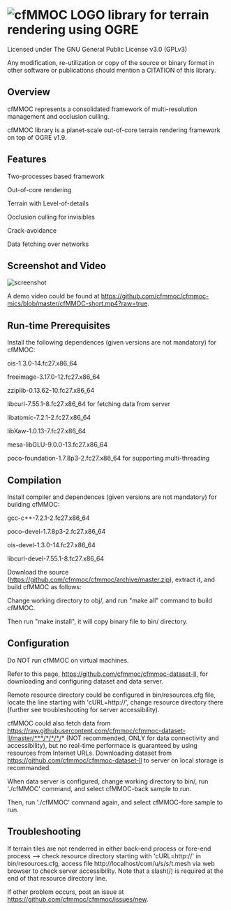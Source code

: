 # ![cfMMOC LOGO](https://github.com/cfmmoc/cfmmoc/blob/master/cfmmoc.png) library for terrain rendering using OGRE
Licensed under The GNU General Public License v3.0 (GPLv3)

Any modification, re-utilization or copy of the source or binary format in other software or publications should mention a CITATION of this library.

## Overview
cfMMOC represents a consolidated framework of multi-resolution management and occlusion culling.

cfMMOC library is a planet-scale out-of-core terrain rendering framework on top of OGRE v1.9.

## Features

Two-processes based framework

Out-of-core rendering

Terrain with Level-of-details

Occlusion culling for invisibles

Crack-avoidance

Data fetching over networks

## Screenshot and Video
![screenshot](https://raw.githubusercontent.com/cfmmoc/cfmmoc/master/SNAP.png)

A demo video could be found at https://github.com/cfmmoc/cfmmoc-mics/blob/master/cfMMOC-short.mp4?raw=true.

## Run-time Prerequisites
Install the following dependences (given versions are not mandatory) for cfMMOC:

ois-1.3.0-14.fc27.x86_64

freeimage-3.17.0-12.fc27.x86_64

zziplib-0.13.62-10.fc27.x86_64

libcurl-7.55.1-8.fc27.x86_64 for fetching data from server

libatomic-7.2.1-2.fc27.x86_64

libXaw-1.0.13-7.fc27.x86_64

mesa-libGLU-9.0.0-13.fc27.x86_64

poco-foundation-1.7.8p3-2.fc27.x86_64 for supporting multi-threading

## Compilation
Install compiler and dependences (given versions are not mandatory) for building cfMMOC:

gcc-c++-7.2.1-2.fc27.x86_64

poco-devel-1.7.8p3-2.fc27.x86_64

ois-devel-1.3.0-14.fc27.x86_64

libcurl-devel-7.55.1-8.fc27.x86_64

Download the source (https://github.com/cfmmoc/cfmmoc/archive/master.zip), extract it, and build cfMMOC as follows:

Change working directory to obj/, and run "make all" command to build cfMMOC.

Then run "make install", it will copy binary file to bin/ directory.

## Configuration

Do NOT run cfMMOC on virtual machines.

Refer to this page, https://github.com/cfmmoc/cfmmoc-dataset-ll, for downloading and configuring dataset and data server.

Remote resource directory could be configured in bin/resources.cfg file, locate the line starting with 'cURL=http://', change resource directory there (further see troubleshooting for server accessibility).

cfMMOC could also fetch data from https://raw.githubusercontent.com/cfmmoc/cfmmoc-dataset-ll/master/***/*/*/*/* (NOT recommended, ONLY for data connectivity and accessibility), but no real-time performace is guaranteed by using resources from  Internet URLs. Downloading dataset from https://github.com/cfmmoc/cfmmoc-dataset-ll to server on local storage is recommanded.

When data server is configured, change working directory to bin/, run './cfMMOC' command, and select cfMMOC-back sample to run.

Then, run './cfMMOC' command again, and select cfMMOC-fore sample to run.

## Troubleshooting

If terrain tiles are not renderred in either back-end process or fore-end process --> check resource directory starting with 'cURL=http://' in bin/resources.cfg, access file http://localhost/com/u/s/s/t.mesh via web browser to check server accessibility. Note that a slash(/) is required at the end of that resource directory line.

If other problem occurs, post an issue at https://github.com/cfmmoc/cfmmoc/issues/new.
